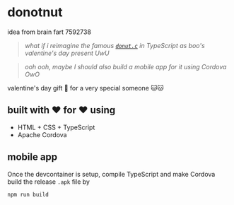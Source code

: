 
# donotnut

idea from brain fart 7592738

>  _what if i reimagine the famous [`donut.c`](https://www.a1k0n.net/2021/01/13/optimizing-donut.html) in TypeScript as boo's valentine's day present UwU_

> _ooh ooh, maybe I should also build a mobile app for it using Cordova OwO_

valentine's day gift 🥺 for a very special someone 🐱🐱

## built with ❤️ for ❤️ using

- HTML + CSS + TypeScript
- Apache Cordova

## mobile app

Once the devcontainer is setup, compile TypeScript and make Cordova build the release `.apk` file by

```bash
npm run build
```
